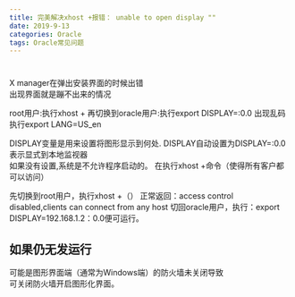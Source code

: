 ```yaml
---
title: 完美解决xhost +报错： unable to open display ""
date: 2019-9-13
categories: Oracle
tags: Oracle常见问题
---
```

# 


X manager在弹出安装界面的时候出错  
出现界面就是蹦不出来的情况


root用户:执行xhost +
再切换到oracle用户:执行export DISPLAY=:0.0
出现乱码执行export LANG=US_en


DISPLAY变量是用来设置将图形显示到何处.
DISPLAY自动设置为DISPLAY=:0.0表示显式到本地监视器  
如果没有设置,系统是不允许程序启动的。
在执行xhost +命令（使得所有客户都可以访问）


先切换到root用户，执行xhost +（）
正常返回：access control disabled,clients can connect from any host
切回oracle用户，执行：export DISPLAY=192.168.1.2：0.0便可运行。



## 如果仍无发运行  
可能是图形界面端（通常为Windows端）的防火墙未关闭导致  
可关闭防火墙开启图形化界面。